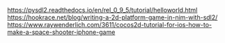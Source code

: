https://pysdl2.readthedocs.io/en/rel_0_9_5/tutorial/helloworld.html
https://hookrace.net/blog/writing-a-2d-platform-game-in-nim-with-sdl2/
https://www.raywenderlich.com/3611/cocos2d-tutorial-for-ios-how-to-make-a-space-shooter-iphone-game
